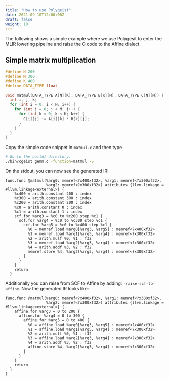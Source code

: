 ```yaml
---
title: "How to use Polygeist"
date: 2021-09-10T12:00:00Z
draft: false
weight: 10
---
```


The following shows a simple example where we use Polygesit to enter the MLIR
lowering pipeline and raise the C code to the Affine dialect.

## Simple matrix multiplication 

```c
#define N 200
#define M 300
#define K 400
#define DATA_TYPE float

void matmul(DATA_TYPE A[N][K], DATA_TYPE B[K][M], DATA_TYPE C[N][M]) {
  int i, j, k;
  for (int i = 0; i < N; i++) {
    for (int j = 0; j < M; j++) {
      for (int k = 0; k < K; k++) {
        C[i][j] += A[i][k] * B[k][j];
      }
    }
  }
}
```

Copy the simple code snippet in `matmul.c` and then type


```sh
# Go to the build/ directory.
./bin/cgeist gemm.c -function=matmul -S
```

On the stdout, you can now see the generated IR!

```mlir
func.func @matmul(%arg0: memref<?x400xf32>, %arg1: memref<?x300xf32>, 
                  %arg2: memref<?x300xf32>) attributes {llvm.linkage = #llvm.linkage<external>} {
    %c400 = arith.constant 400 : index
    %c300 = arith.constant 300 : index
    %c200 = arith.constant 200 : index
    %c0 = arith.constant 0 : index
    %c1 = arith.constant 1 : index
    scf.for %arg3 = %c0 to %c200 step %c1 {
      scf.for %arg4 = %c0 to %c300 step %c1 {
        scf.for %arg5 = %c0 to %c400 step %c1 {
          %0 = memref.load %arg0[%arg3, %arg5] : memref<?x400xf32>
          %1 = memref.load %arg1[%arg5, %arg4] : memref<?x300xf32>
          %2 = arith.mulf %0, %1 : f32
          %3 = memref.load %arg2[%arg3, %arg4] : memref<?x300xf32>
          %4 = arith.addf %3, %2 : f32
          memref.store %4, %arg2[%arg3, %arg4] : memref<?x300xf32>
        }
      }
    }
    return
  }
```

Additionally you can raise from SCF to Affine by adding: `-raise-scf-to-affine`. Now
the generated IR looks like:

```mlir
func.func @matmul(%arg0: memref<?x400xf32>, %arg1: memref<?x300xf32>, 
                  %arg2: memref<?x300xf32>) attributes {llvm.linkage = #llvm.linkage<external>} {
    affine.for %arg3 = 0 to 200 {
      affine.for %arg4 = 0 to 300 {
        affine.for %arg5 = 0 to 400 {
          %0 = affine.load %arg0[%arg3, %arg5] : memref<?x400xf32>
          %1 = affine.load %arg1[%arg5, %arg4] : memref<?x300xf32>
          %2 = arith.mulf %0, %1 : f32
          %3 = affine.load %arg2[%arg3, %arg4] : memref<?x300xf32>
          %4 = arith.addf %3, %2 : f32
          affine.store %4, %arg2[%arg3, %arg4] : memref<?x300xf32>
        }
      }
    }
    return
  }
}
```
